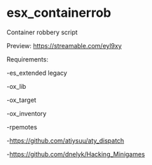 # esx_containerrob

Container robbery script

Preview: https://streamable.com/eyl9xy

Requirements:

-es_extended legacy

-ox_lib

-ox_target

-ox_inventory

-rpemotes

-https://github.com/atiysuu/aty_dispatch

-https://github.com/dnelyk/Hacking_Minigames
